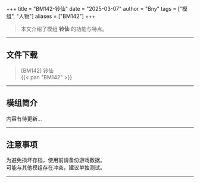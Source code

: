 +++
title = "BM142-铃仙"
date = "2025-03-07"
author = "Bny"
tags = ["模组", "人物"]
aliases = ["BM142"]
+++

> 本文介绍了模组 **铃仙** 的功能与特点。

---

## 文件下载

> [BM142] 铃仙  
{{< pan "BM142" >}}  

---

## 模组简介

>  
内容有待更新...  

---

## 注意事项

>  
为避免损坏存档，使用前请备份游戏数据。  
可能与其他模组存在冲突，建议单独测试。  

---

